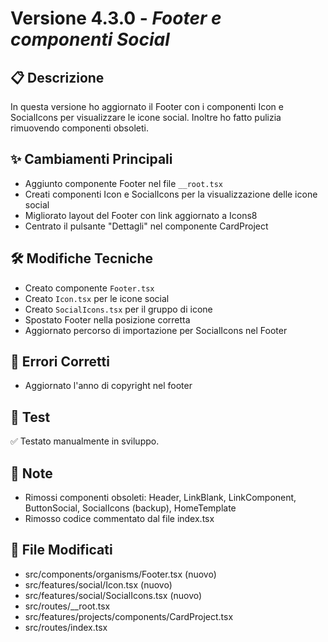 # Versione 4.3.0 - _Footer e componenti Social_

## 📋 Descrizione

In questa versione ho aggiornato il Footer con i componenti Icon e SocialIcons per visualizzare le icone social. Inoltre ho fatto pulizia rimuovendo componenti obsoleti.

## ✨ Cambiamenti Principali

- Aggiunto componente Footer nel file `__root.tsx`
- Creati componenti Icon e SocialIcons per la visualizzazione delle icone social
- Migliorato layout del Footer con link aggiornato a Icons8
- Centrato il pulsante "Dettagli" nel componente CardProject

## 🛠️ Modifiche Tecniche

- Creato componente `Footer.tsx`
- Creato `Icon.tsx` per le icone social
- Creato `SocialIcons.tsx` per il gruppo di icone
- Spostato Footer nella posizione corretta
- Aggiornato percorso di importazione per SocialIcons nel Footer

## 🐛 Errori Corretti

- Aggiornato l'anno di copyright nel footer

## 🧪 Test

✅ Testato manualmente in sviluppo.

## 📝 Note

- Rimossi componenti obsoleti: Header, LinkBlank, LinkComponent, ButtonSocial, SocialIcons (backup), HomeTemplate
- Rimosso codice commentato dal file index.tsx

## 🔗 File Modificati

- src/components/organisms/Footer.tsx (nuovo)
- src/features/social/Icon.tsx (nuovo)
- src/features/social/SocialIcons.tsx (nuovo)
- src/routes/\_\_root.tsx
- src/features/projects/components/CardProject.tsx
- src/routes/index.tsx

